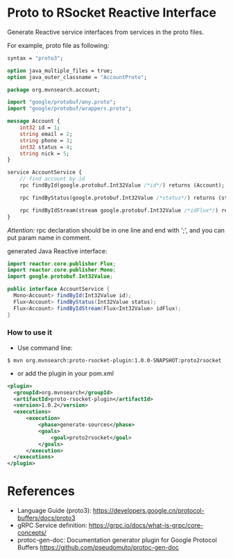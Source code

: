 Proto to RSocket Reactive Interface
===================================

Generate Reactive service interfaces from services in the proto files.

For example, proto file as following:

```proto
syntax = "proto3";

option java_multiple_files = true;
option java_outer_classname = "AccountProto";

package org.mvnsearch.account;

import "google/protobuf/any.proto";
import "google/protobuf/wrappers.proto";

message Account {
    int32 id = 1;
    string email = 2;
    string phone = 3;
    int32 status = 4;
    string nick = 5;
}

service AccountService {
    // find account by id
    rpc findById(google.protobuf.Int32Value /*id*/) returns (Account);

    rpc findByStatus(google.protobuf.Int32Value /*status*/) returns (stream Account);

    rpc findByIdStream(stream google.protobuf.Int32Value /*idFlux*/) returns (stream Account);
}
```

*Attention:* rpc declaration should be in one line and end with ';', and you can put param name in comment.

generated Java Reactive interface:

```java
import reactor.core.publisher.Flux;
import reactor.core.publisher.Mono;
import google.protobuf.Int32Value;

public interface AccountService {
  Mono<Account> findById(Int32Value id);
  Flux<Account> findByStatus(Int32Value status);
  Flux<Account> findByIdStream(Flux<Int32Value> idFlux);
}
```

### How to use it

* Use command line:

```
$ mvn org.mvnsearch:proto-rsocket-plugin:1.0.0-SNAPSHOT:proto2rsocket
```

* or add the plugin in your pom.xml

```xml
<plugin>
  <groupId>org.mvnsearch</groupId>
  <artifactId>proto-rsocket-plugin</artifactId>
  <version>1.0.2</version>
  <executions>
      <execution>
          <phase>generate-sources</phase>
          <goals>
              <goal>proto2rsocket</goal>
          </goals>
      </execution>
  </executions>
</plugin>
```

# References

* Language Guide (proto3): https://developers.google.cn/protocol-buffers/docs/proto3
* gRPC Service definition: https://grpc.io/docs/what-is-grpc/core-concepts/
* protoc-gen-doc: Documentation generator plugin for Google Protocol Buffers https://github.com/pseudomuto/protoc-gen-doc

